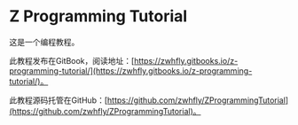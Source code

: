 # Z Programming Tutorial

这是一个编程教程。

此教程发布在GitBook，阅读地址：[https://zwhfly.gitbooks.io/z-programming-tutorial/](https://zwhfly.gitbooks.io/z-programming-tutorial/)。

此教程源码托管在GitHub：[https://github.com/zwhfly/ZProgrammingTutorial](https://github.com/zwhfly/ZProgrammingTutorial)。



